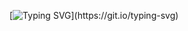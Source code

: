 
  [![Typing SVG](https://readme-typing-svg.demolab.com?font=Fira+Code&pause=1000&color=571CE0&width=435&lines=I+am+Ranvir;I+love+writing+software+programs.)](https://git.io/typing-svg)

